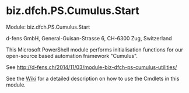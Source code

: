 biz.dfch.PS.Cumulus.Start
=========================

Module: biz.dfch.PS.Cumulus.Start


d-fens GmbH, General-Guisan-Strasse 6, CH-6300 Zug, Switzerland

This Microsoft PowerShell module performs initialisation functions for our open-source based automation framework "Cumulus".

See http://d-fens.ch/2014/11/03/module-biz-dfch-ps-cumulus-utilities/

See the [Wiki](https://github.com/dfch/biz.dfch.PS.Cumulus.Start/wiki) for a detailed description on how to use the Cmdlets in this module.
